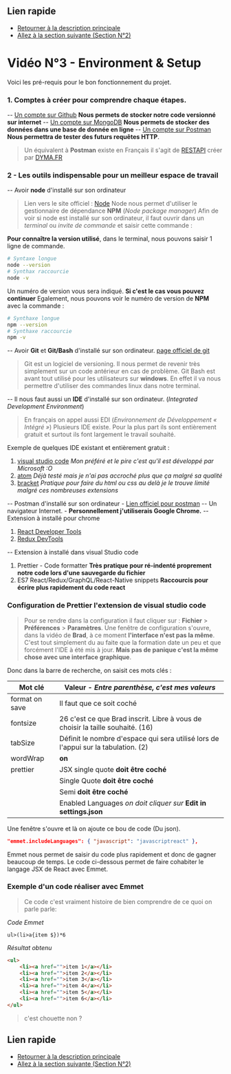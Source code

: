 ## Lien rapide

-   [Retourner à la description principale](../../README.md)
-   [Allez à la section suivante (Section N°2)](../section_2/section_2.md)

# Vidéo N°3 - Environment & Setup

Voici les pré-requis pour le bon fonctionnement du projet.

### 1. Comptes à créer pour comprendre chaque étapes.

-- [Un compte sur Github](https://github.com/) **Nous permets de stocker notre code versionné sur internet**
-- [Un compte sur MongoDB](https://www.mongodb.com/) **Nous permets de stocker des données dans une base de donnée en ligne**
-- [Un compte sur Postman](https://www.postman.com/) **Nous permettra de tester des futurs requêtes HTTP**.

> Un équivalent à **Postman** existe en Français il s'agit de [RESTAPI](https://restapi.fr/) créer par [DYMA.FR](https://dyma.fr)

### 2 - Les outils indispensable pour un meilleur espace de travail

-- Avoir **node** d'installé sur son ordinateur

> Lien vers le site officiel : [Node](https://nodejs.org/en/)
> Node nous permet d'utiliser le gestionnaire de dépendance **NPM** (_Node package manager_)
> Afin de voir si node est installé sur son ordinateur,
> il faut ouvrir dans un _terminal_ ou _invite de commande_ et saisir cette commande :

**Pour connaître la version utilisé**, dans le terminal, nous pouvons saisir 1 ligne de commande.

```sh
# Syntaxe longue
node --version
# Synthax raccourcie
node -v
```

Un numéro de version vous sera indiqué. **Si c'est le cas vous pouvez continuer**
Egalement, nous pouvons voir le numéro de version de **NPM** avec la commande :

```sh
# Synthaxe longue
npm --version
# Synthaxe raccourcie
npm -v
```

-- Avoir **Git** et **Git/Bash** d'installé sur son ordinateur. [page officiel de git](https://git-scm.com/)

> Git est un logiciel de versioning.
> Il nous permet de revenir très simplement sur un code antérieur en cas de problème.
> Git Bash est avant tout utilisé pour les utilisateurs sur **windows**.
> En effet il va nous permettre d'utiliser des commandes linux dans notre terminal.

-- Il nous faut aussi un **IDE** d'installé sur son ordinateur. (_Integrated Development Environment_)

> En français on appel aussi EDI (_Environnement de Développement « Intégré »_)
> Plusieurs IDE existe. Pour la plus part ils sont entièrement gratuit et surtout ils font largement le travail souhaité.

Exemple de quelques IDE existant et entièrement gratuit :

1.  [visual studio code](https://visualstudio.microsoft.com/fr/) _Mon préféré et le pire c'est qu'il est développé par Microsoft :O_
2.  [atom](https://atom.io/) _Déjà testé mais je n'ai pas accroché plus que ça malgré sa qualité_
3.  [bracket](http://brackets.io/) _Pratique pour faire du html ou css au delà je le trouve limité malgré ces nombreuses extensions_

-- Postman d'installé sur son ordinateur - [Lien officiel pour postman](https://www.postman.com/)
-- Un navigateur Internet. - **Personnellement j'utiliserais Google Chrome.**
-- Extension à installé pour chrome

1. [React Developer Tools](https://chrome.google.com/webstore/detail/react-developer-tools/fmkadmapgofadopljbjfkapdkoienihi?hl=fr)
2. [Redux DevTools](https://chrome.google.com/webstore/detail/redux-devtools/lmhkpmbekcpmknklioeibfkpmmfibljd?hl=fr)

-- Extension à installé dans visual Studio code

1. Prettier - Code formatter **Très pratique pour ré-indenté proprement notre code lors d'une sauvegarde du fichier**
2. ES7 React/Redux/GraphQL/React-Native snippets **Raccourcis pour écrire plus rapidement du code react**

### Configuration de Prettier l'extension de visual studio code

> Pour se rendre dans la configuration il faut cliquer sur : **Fichier** > **Préférences** > **Paramètres**.
> Une fenêtre de configuration s'ouvre, dans la vidéo de **Brad**, à ce moment **l'interface n'est pas la même**.
> C'est tout simplement du au faite que la formation date un peu et que forcément l'IDE à été mis à jour.
> **Mais pas de panique c'est la même chose avec une interface graphique**.

Donc dans la barre de recherche, on saisit ces mots clés :

| Mot clé        | Valeur - _Entre parenthèse, c'est mes valeurs_                                     |
| -------------- | ---------------------------------------------------------------------------------- |
| format on save | Il faut que ce soit coché                                                          |
| fontsize       | 26 c'est ce que Brad inscrit. Libre à vous de choisir la taille souhaité. (16)     |
| tabSize        | Définit le nombre d'espace qui sera utilisé lors de l'appui sur la tabulation. (2) |
| wordWrap       | **on**                                                                             |
| prettier       | JSX single quote **doit être coché**                                               |
|                | Single Quote **doit être coché**                                                   |
|                | Semi **doit être coché**                                                           |
|                | Enabled Languages _on doit cliquer sur_ **Edit in settings.json**                  |

Une fenêtre s'ouvre et là on ajoute ce bou de code (Du json).

```json
"emmet.includeLanguages": { "javascript": "javascriptreact" },
```

Emmet nous permet de saisir du code plus rapidement et donc de gagner beaucoup de temps. Le code ci-dessous permet de faire cohabiter le langage JSX de React avec Emmet.

### Exemple d'un code réaliser avec Emmet

> Ce code c'est vraiment histoire de bien comprendre de ce quoi on parle parle:

_Code Emmet_

```
ul>(li>a{item $})*6
```

_Résultat obtenu_

```html
<ul>
	<li><a href="">item 1</a></li>
	<li><a href="">item 2</a></li>
	<li><a href="">item 3</a></li>
	<li><a href="">item 4</a></li>
	<li><a href="">item 5</a></li>
	<li><a href="">item 6</a></li>
</ul>
```

> c'est chouette non ?

## Lien rapide

-   [Retourner à la description principale](../../README.md)
-   [Allez à la section suivante (Section N°2)](../section_2/section_2.md)
